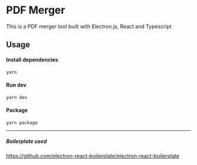 # PDF Merger

This is a PDF merger tool built with Electron.js, React and Typescript

## Usage

#### Install dependencies

```
yarn
```

#### Run dev

```
yarn dev
```

#### Package

```
yarn package
```

---

##### Boilerplate used

https://github.com/electron-react-boilerplate/electron-react-boilerplate
